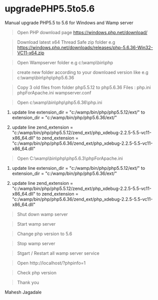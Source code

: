 # upgradePHP5.5to5.6

Manual upgrade PHP5.5 to 5.6 for Windows and Wamp server

> Open PHP download page https://windows.php.net/download/

> Download latest x64 Thread Safe zip folder 
  e.g https://windows.php.net/downloads/releases/php-5.6.36-Win32-VC11-x64.zip 
  
> Open Wampserver folder 
  e.g c:\wamp\bin\php

> create new folder according to your downloaed version like 
  e.g c:\wamp\bin\php\php5.6.36
  
> Copy 3 old files from folder php5.5.12 to php5.6.36
  Files : php.ini
          phpForApache.ini
          wampserver.conf

> Open c:\wamp\bin\php\php5.6.36\php.ini 
  1. update line
    extension_dir = "c:/wamp/bin/php/php5.5.12/ext/"
  to 
    extension_dir = "c:/wamp/bin/php/php5.6.36/ext/"
  
  2. update line
    zend_extension = "c:/wamp/bin/php/php5.5.12/zend_ext/php_xdebug-2.2.5-5.5-vc11-x86_64.dll"
  to 
    zend_extension = "c:/wamp/bin/php/php5.6.36/zend_ext/php_xdebug-2.2.5-5.5-vc11-x86_64.dll"
    
 > Open C:\wamp\bin\php\php5.6.3\phpForApache.ini
   1. update line
    extension_dir = "c:/wamp/bin/php/php5.5.12/ext/"
  to 
    extension_dir = "c:/wamp/bin/php/php5.6.36/ext/"
  
   2. update line
    zend_extension = "c:/wamp/bin/php/php5.5.12/zend_ext/php_xdebug-2.2.5-5.5-vc11-x86_64.dll"
  to 
    zend_extension = "c:/wamp/bin/php/php5.6.36/zend_ext/php_xdebug-2.2.5-5.5-vc11-x86_64.dll"
    
  > Shut down wamp server
  
  > Start wamp server 
  
  > Change php version to 5.6
  
  > Stop wamp server 
  
  > Stgart / Restart all wamp server service
  
  > Open http://localhost/?phpinfo=1
  
  > Check php version
  
  > Thank you
  
  Mahesh Jagadale
